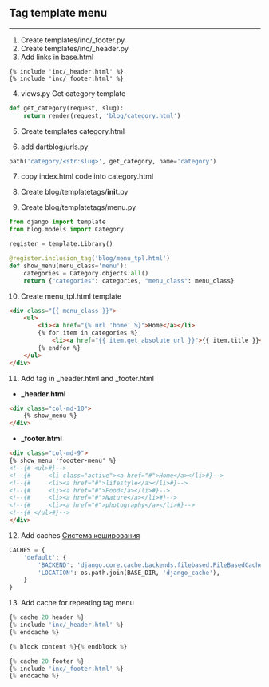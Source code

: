 ## Tag template menu

---
1. Create templates/inc/_footer.py
2. Create templates/inc/_header.py
3. Add links in base.html
```pythonverboseregexp
{% include 'inc/_header.html' %}
{% include 'inc/_footer.html' %}
```
4. views.py Get category template
```python
def get_category(request, slug):
    return render(request, 'blog/category.html')
```
5. Create templates category.html

6. add dartblog/urls.py
```python
path('category/<str:slug>', get_category, name='category')
```

7. copy index.html code into category.html

8. Create blog/templatetags/__init__.py
9. Create blog/templatetags/menu.py
```python
from django import template
from blog.models import Category

register = template.Library()

@register.inclusion_tag('blog/menu_tpl.html')
def show_menu(menu_class='menu'):
    categories = Category.objects.all()
    return {"categories": categories, "menu_class": menu_class}
```

10. Create menu_tpl.html template
```html
<div class="{{ menu_class }}">
    <ul>
        <li><a href="{% url 'home' %}">Home</a></li>
        {% for item in categories %}
            <li><a href="{{ item.get_absolute_url }}">{{ item.title }}</a></li>
        {% endfor %}
    </ul>
</div>
```
11. Add tag in _header.html and _footer.html
- **_header.html**
```html
<div class="col-md-10">
    {% show_menu %}
</div>
```
- **_footer.html**
```html
<div class="col-md-9">
{% show_menu 'foooter-menu' %}
<!--{# <ul>#}-->
<!--{#     <li class="active"><a href="#">Home</a></li>#}-->
<!--{#     <li><a href="#">lifestyle</a></li>#}-->
<!--{#     <li><a href="#">Food</a></li>#}-->
<!--{#     <li><a href="#">Nature</a></li>#}-->
<!--{#     <li><a href="#">photography</a></li>#}-->
<!--{# </ul>#}-->
</div>
```

12. Add caches
[Система кеширования](https://djbook.ru/rel1.5/topics/cache.html)

```python
CACHES = {
    'default': {
        'BACKEND': 'django.core.cache.backends.filebased.FileBasedCache',
        'LOCATION': os.path.join(BASE_DIR, 'django_cache'),
    }
}
```

13. Add cache for repeating tag menu
```python
{% cache 20 header %}
{% include 'inc/_header.html' %}
{% endcache %}

{% block content %}{% endblock %}

{% cache 20 footer %}
{% include 'inc/_footer.html' %}
{% endcache %}
```


